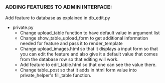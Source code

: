 ### ADDING FEATURES TO ADMIN INTERFACE:

Add feature to database as explained in db_edit.py

* private.py
    * Change upload_table function to have default value in argument list
    * Change show_table_upload_form to get additional information needed for feature and pass it to render_template
    * Change upload_images.html so that it displays a input form so that you can edit the feature and also give it a default value that comes from the database row so that editing will work.
    * Add feature to edit_table.html so that one can see the value there.
    * Change table_post so that it adds in html form value into private_helper's fill_table function.
